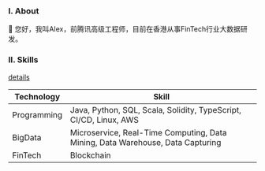 ### I. About

👋 您好，我叫Alex，前腾讯高级工程师，目前在香港从事FinTech行业大数据研发。

### II. Skills

[details](https://github.com/chen-qr/RepoNavigation)

| Technology      | Skill |
| ----------- | ----------- |
| Programming      | Java, Python, SQL, Scala, Solidity, TypeScript, CI/CD, Linux, AWS|
| BigData   | Microservice, Real-Time Computing, Data Mining, Data Warehouse, Data Capturing|
| FinTech | Blockchain |

